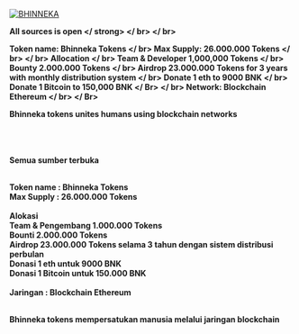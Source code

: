 <a width="280" href=https://github.com/Bhinnekatokens/smartcontract target="_blank" hight="300"><img border="0" alt="BHINNEKA" src="hhttps://upload.wikimedia.org/wikipedia/commons/thumb/9/90/National_emblem_of_Indonesia_Garuda_Pancasila.svg/940px-National_emblem_of_Indonesia_Garuda_Pancasila.svg.png"/></a>


<Strong> All sources is open </ strong> </ br> </ br>

Token name: Bhinneka Tokens </ br>
Max Supply: 26.000.000 Tokens </ br> </ br>
Allocation </ br>
Team & Developer 1,000,000 Tokens </ br>
Bounty 2.000.000 Tokens </ br>
Airdrop 23.000.000 Tokens for 3 years with monthly distribution system </ br>
Donate 1 eth to 9000 BNK </ br>
Donate 1 Bitcoin to 150,000 BNK
</ Br> </ br>
Network: Blockchain Ethereum </ br>
</ Br>

Bhinneka tokens unites humans using blockchain networks</br></br></br></br>


<strong>Semua sumber terbuka</strong></br></br>

Token name : Bhinneka Tokens</br>
Max Supply : 26.000.000 Tokens</br></br>
Alokasi </br>
Team & Pengembang 1.000.000 Tokens</br>
Bounti 2.000.000 Tokens</br>
Airdrop 23.000.000 Tokens selama 3 tahun dengan sistem distribusi perbulan</br>
Donasi 1 eth untuk 9000 BNK</br>
Donasi 1 Bitcoin untuk 150.000 BNK
</br></br>
Jaringan : Blockchain Ethereum</br>
</br>

Bhinneka tokens mempersatukan manusia melalui jaringan blockchain


